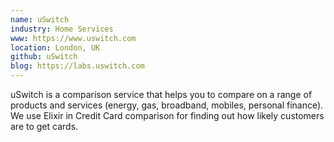 ```yaml
---
name: uSwitch
industry: Home Services
www: https://www.uswitch.com
location: London, UK
github: uSwitch
blog: https://labs.uswitch.com
---
```

uSwitch is a comparison service that helps you to compare on a range of products and services (energy, gas, broadband, mobiles, personal finance). We use Elixir in Credit Card comparison for finding out how likely customers are to get cards.
